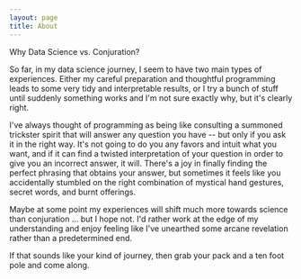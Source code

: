 ```yaml
---
layout: page
title: About
---
```


Why Data Science vs. Conjuration?

So far, in my data science journey, I seem to have two main types of experiences. Either my careful preparation and thoughtful programming leads to some very tidy and interpretable results, or I try a bunch of stuff until suddenly something works and I'm not sure exactly why, but it's clearly right.

I've always thought of programming as being like consulting a summoned trickster spirit that will answer any question you have -- but only if you ask it in the right way. It's not going to do you any favors and intuit what you want, and if it can find a twisted interpretation of your question in order to give you an incorrect answer, it will. There's a joy in finally finding the perfect phrasing that obtains your answer, but sometimes it feels like you accidentally stumbled on the right combination of mystical hand gestures, secret words, and burnt offerings.

Maybe at some point my experiences will shift much more towards science than conjuration ... but I hope not. I'd rather work at the edge of my understanding and enjoy feeling like I've unearthed some arcane revelation rather than a predetermined end.

If that sounds like your kind of journey, then grab your pack and a ten foot pole and come along.
